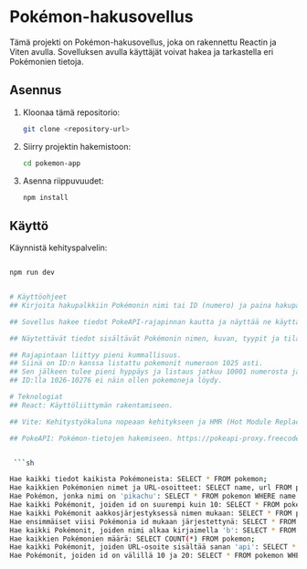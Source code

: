 # Pokémon-hakusovellus

Tämä projekti on Pokémon-hakusovellus, joka on rakennettu Reactin ja Viten avulla. Sovelluksen avulla käyttäjät voivat hakea ja tarkastella eri Pokémonien tietoja.

## Asennus

1. Kloonaa tämä repositorio:
   ```sh
   git clone <repository-url>
   ```
2. Siirry projektin hakemistoon:
   ```sh
   cd pokemon-app
   ```
3. Asenna riippuvuudet:
   ```sh
   npm install
   ```

## Käyttö

Käynnistä kehityspalvelin:

```sh

npm run dev


# Käyttöohjeet
## Kirjoita hakupalkkiin Pokémonin nimi tai ID (numero) ja paina hakupainiketta.

## Sovellus hakee tiedot PokeAPI-rajapinnan kautta ja näyttää ne käyttäjälle.

## Näytettävät tiedot sisältävät Pokémonin nimen, kuvan, tyypit ja tilastot.

## Rajapintaan liittyy pieni kummallisuus. 
## Siinä on ID:n kanssa listattu pokemonit numeroon 1025 asti. 
## Sen jälkeen tulee pieni hyppäys ja listaus jatkuu 10001 numerosta ja jatkuu 10277 asti. 
## ID:lla 1026-10276 ei näin ollen pokemoneja löydy.

# Teknologiat
## React: Käyttöliittymän rakentamiseen.

## Vite: Kehitystyökaluna nopeaan kehitykseen ja HMR (Hot Module Replacement) -ominaisuuteen.

## PokeAPI: Pokémon-tietojen hakemiseen. https://pokeapi-proxy.freecodecamp.rocks/


 ```sh

Hae kaikki tiedot kaikista Pokémoneista: SELECT * FROM pokemon;
Hae kaikkien Pokémonien nimet ja URL-osoitteet: SELECT name, url FROM pokemon;
Hae Pokémon, jonka nimi on 'pikachu': SELECT * FROM pokemon WHERE name = 'pikachu';
Hae kaikki Pokémonit, joiden id on suurempi kuin 10: SELECT * FROM pokemon WHERE id > 10;
Hae kaikki Pokémonit aakkosjärjestyksessä nimen mukaan: SELECT * FROM pokemon ORDER BY name;
Hae ensimmäiset viisi Pokémonia id mukaan järjestettynä: SELECT * FROM pokemon ORDER BY id LIMIT 5;
Hae kaikki Pokémonit, joiden nimi alkaa kirjaimella 'b': SELECT * FROM pokemon WHERE name LIKE 'b%';
Hae kaikkien Pokémonien määrä: SELECT COUNT(*) FROM pokemon;
Hae kaikki Pokémonit, joiden URL-osoite sisältää sanan 'api': SELECT * FROM pokemon WHERE url LIKE '%api%';
Hae Pokémonit, joiden id on välillä 10 ja 20: SELECT * FROM pokemon WHERE id BETWEEN 10 AND 20;